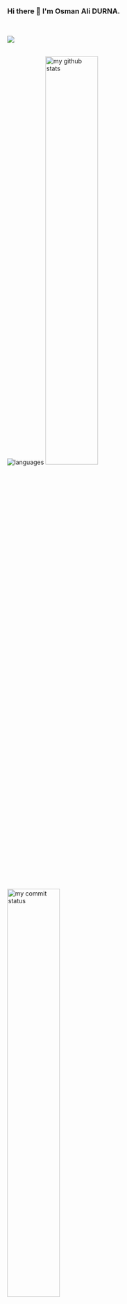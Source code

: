 ### Hi there 👋 I'm Osman Ali DURNA.
<br/>

![](https://komarev.com/ghpvc/?username=OsmanAliDurna)

<br/>

 <img src="https://github-readme-stats.vercel.app/api/top-langs/?username=OsmanAliDurna&theme=chartreuse-dark&layout=compact" alt="languages">
 <img src="https://github-readme-stats.vercel.app/api?username=OsmanAliDurna&theme=chartreuse-dark" alt="my github stats" width="49%"/>
 <img src="https://github-readme-streak-stats.herokuapp.com/?user=OsmanAliDurna&theme=chartreuse-dark" alt="my commit status" width="49%" />
<!--
**OsmanAliDurna/OsmanAliDurna** is a ✨ _special_ ✨ repository because its `README.md` (this file) appears on your GitHub profile.

Here are some ideas to get you started:

- 🔭 I’m currently working on ...
- 🌱 I’m currently learning ...
- 👯 I’m looking to collaborate on ...
- 🤔 I’m looking for help with ...
- 💬 Ask me about ...
- 📫 How to reach me: ...
- 😄 Pronouns: ...
- ⚡ Fun fact: ...
-->
